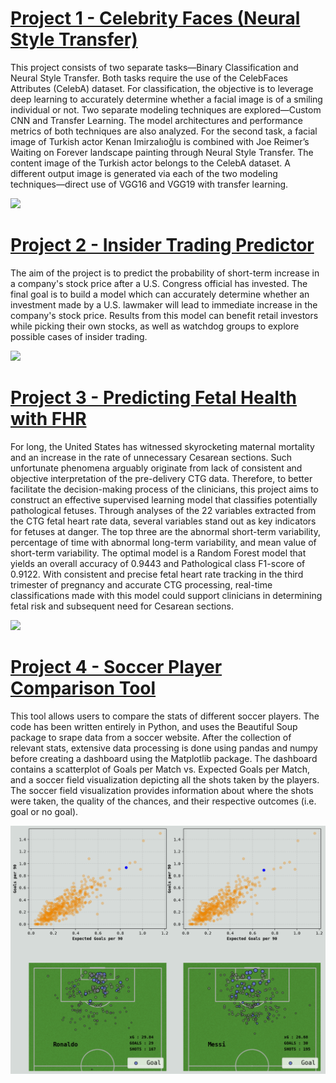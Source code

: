 # [Project 1 - Celebrity Faces (Neural Style Transfer)](https://github.com/NarinCodes/Celeb-Faces_Neural-Style-Transfer)
This project consists of two separate tasks—Binary Classification and Neural Style Transfer. Both tasks require the use of the CelebFaces Attributes (CelebA) dataset. For classification, the objective is to leverage deep learning to accurately determine whether a facial image is of a smiling individual or not. Two separate modeling techniques are explored—Custom CNN and Transfer Learning. The model architectures and performance metrics of both techniques are also analyzed. For the second task, a facial image of Turkish actor Kenan Imirzalıoğlu is combined with Joe Reimer’s Waiting on Forever landscape painting through Neural Style Transfer. The content image of the Turkish actor belongs to the CelebA dataset. A different output image is generated via each of the two modeling techniques—direct use of VGG16 and VGG19 with transfer learning.

![](/images/nst.png)


# [Project 2 - Insider Trading Predictor](https://github.com/NarinCodes/Insider_Trading_Predictor)
The aim of the project is to predict the probability of short-term increase in a company's stock price after a U.S. Congress official has invested. The final goal is to build a model which can accurately determine whether an investment made by a U.S. lawmaker will lead to immediate increase in the company's stock price. Results from this model can benefit retail investors while picking their own stocks, as well as watchdog groups to explore possible cases of insider trading.

![](/images/itp.png)

# [Project 3 - Predicting Fetal Health with FHR](https://github.com/NarinCodes/Predicting-Fetal-Health-with-FHR)
For long, the United States has witnessed skyrocketing maternal mortality and an increase in the rate of unnecessary Cesarean sections. Such unfortunate phenomena arguably originate from lack of consistent and objective interpretation of the pre-delivery CTG data. Therefore, to better facilitate the decision-making process of the clinicians, this project aims to construct an effective supervised learning model that classifies potentially pathological fetuses. Through analyses of the 22 variables extracted from the CTG fetal heart rate data, several variables stand out as key indicators for fetuses at danger. The top three are the abnormal short-term variability, percentage of time with abnormal long-term variability, and mean value of short-term variability. The optimal model is a Random Forest model that yields an overall accuracy of 0.9443 and Pathological class F1-score of 0.9122. With consistent and precise fetal heart rate tracking in the third trimester of pregnancy and accurate CTG processing, real-time classifications made with this model could support clinicians in determining fetal risk and subsequent need for Cesarean sections.

![](/images/pfh.png)

# [Project 4 - Soccer Player Comparison Tool](https://github.com/NarinCodes/Player_Comparison)
This tool allows users to compare the stats of different soccer players. The code has been written entirely in Python, and uses the Beautiful Soup package to srape data from a soccer website. After the collection of relevant stats, extensive data processing is done using pandas and numpy before creating a dashboard using the Matplotlib package. The dashboard contains a scatterplot of Goals per Match vs. Expected Goals per Match, and a soccer field visualization depicting all the shots taken by the players. The soccer field visualization provides information about where the shots were taken, the quality of the chances, and their respective outcomes (i.e. goal or no goal).

![](/images/soccer.png)

&nbsp;

&nbsp;
